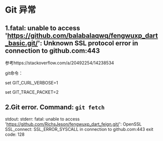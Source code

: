 # Git 异常

## 1.fatal: unable to access 'https://github.com/balabalaqwq/fengwuxp_dart_basic.git/': Unknown SSL protocol error in connection to github.com:443

参考https://stackoverflow.com/a/20492254/14238534

git命令：

set GIT_CURL_VERBOSE=1

set GIT_TRACE_PACKET=2



## 2.Git error. Command: `git fetch`
stdout: 
stderr: fatal: unable to access 'https://github.com/RichsJeson/fengwuxp_dart_feign.git/': OpenSSL SSL_connect: SSL_ERROR_SYSCALL in connection to github.com:443 
exit code: 128
